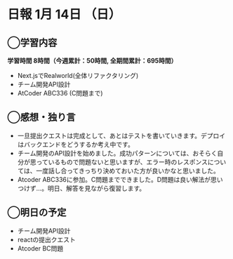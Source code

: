 # 日報  1月 14日 （日）

## ◯学習内容

**学習時間  8時間（今週累計：50時間, 全期間累計：695時間）**

- Next.jsでRealworld(全体リファクタリング)
- チーム開発API設計
- AtCoder ABC336 (C問題まで)

## ◯感想・独り言

- 一旦提出クエストは完成として、あとはテストを書いていきます。デプロイはバックエンドをどうするか考え中です。
- チーム開発のAPI設計を始めました。成功パターンについては、おそらく自分が思っているもので問題ないと思いますが、エラー時のレスポンスについては、一度話し合ってきっちり決めておいた方が良いかなと思いました。
- Atcoder ABC336に参加。C問題までできました。D問題は良い解法が思いつけず...。明日、解答を見ながら復習します。

## ◯明日の予定

- チーム開発API設計
- reactの提出クエスト
- Atcoder BC問題
